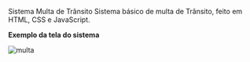 Sistema Multa de Trânsito
Sistema básico de multa de Trânsito, feito em HTML, CSS e JavaScript.

<strong>Exemplo da tela do sistema</strong>

![multa](https://user-images.githubusercontent.com/31136465/72304822-7ff0ea00-3650-11ea-9362-62605136d7c4.PNG)


